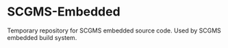 # SCGMS-Embedded
Temporary repository for SCGMS embedded source code. Used by SCGMS embedded build system.
